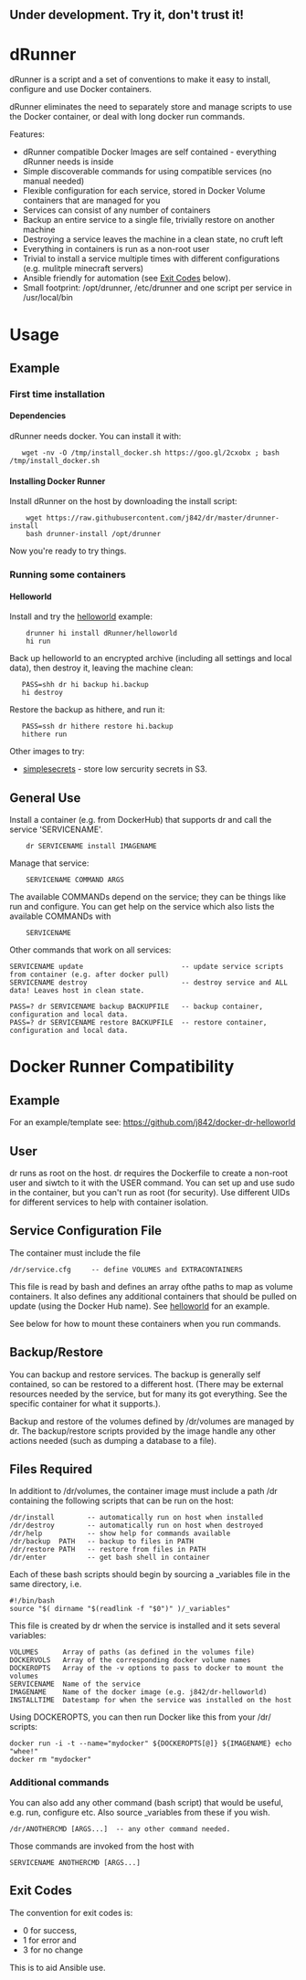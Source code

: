 ## Under development. Try it, don't trust it!

# dRunner

dRunner is a script and a set of conventions to make it easy to install, 
configure and use Docker containers. 

dRunner eliminates the need to separately store and manage scripts to use the Docker container, 
or deal with long docker run commands.

Features:
* dRunner compatible Docker Images are self contained - everything dRunner needs is inside
* Simple discoverable commands for using compatible services (no manual needed)
* Flexible configuration for each service, stored in Docker Volume containers that are managed for you
* Services can consist of any number of containers
* Backup an entire service to a single file, trivially restore on another machine
* Destroying a service leaves the machine in a clean state, no cruft left
* Everything in containers is run as a non-root user
* Trivial to install a service multiple times with different configurations (e.g. mulitple minecraft servers)
* Ansible friendly for automation (see [Exit Codes](https://github.com/j842/dr#exit-codes) below).
* Small footprint: /opt/drunner, /etc/drunner and one script per service in /usr/local/bin

# Usage

## Example

### First time installation

#### Dependencies

dRunner needs docker. You can install it with:
```
   wget -nv -O /tmp/install_docker.sh https://goo.gl/2cxobx ; bash /tmp/install_docker.sh
```
#### Installing Docker Runner

Install dRunner on the host by downloading the install script:
```
    wget https://raw.githubusercontent.com/j842/dr/master/drunner-install
    bash drunner-install /opt/drunner
```
Now you're ready to try things.

### Running some containers

#### Helloworld

Install and try the [helloworld](https://github.com/j842/docker-dr-helloworld) example:
```
    drunner hi install dRunner/helloworld
    hi run
```

Back up helloworld to an encrypted archive (including all settings and local data), 
then destroy it, leaving the machine clean:
```
   PASS=shh dr hi backup hi.backup
   hi destroy
```
Restore the backup as hithere, and run it:
```   
   PASS=ssh dr hithere restore hi.backup
   hithere run
```

Other images to try:
* [simplesecrets](https://github.com/j842/docker-simplesecrets) - store low sercurity secrets in S3.

## General Use

Install a container (e.g. from DockerHub) that supports dr and call the service 'SERVICENAME'.
```
    dr SERVICENAME install IMAGENAME 
```

Manage that service:
```
    SERVICENAME COMMAND ARGS
```
The available COMMANDs depend on the service; they can be things like run and configure. You can get help on the service
which also lists the available COMMANDs with
```
    SERVICENAME
```

Other commands that work on all services:
```
SERVICENAME update                        -- update service scripts from container (e.g. after docker pull)
SERVICENAME destroy                       -- destroy service and ALL data! Leaves host in clean state.

PASS=? dr SERVICENAME backup BACKUPFILE   -- backup container, configuration and local data.
PASS=? dr SERVICENAME restore BACKUPFILE  -- restore container, configuration and local data.
```
   

# Docker Runner Compatibility

## Example

For an example/template see: https://github.com/j842/docker-dr-helloworld

## User

dr runs as root on the host.
dr requires the Dockerfile to create a non-root user and siwtch to it with the USER command. You
can set up and use sudo in the container, but you can't run as root (for security). Use different UIDs for
different services to help with container isolation.

## Service Configuration File

The container must include the file 
```
/dr/service.cfg     -- define VOLUMES and EXTRACONTAINERS
```
This file is read by bash and defines an array ofthe paths to map as volume containers. It also
defines any additional containers that should be pulled on update (using the Docker Hub name).
See [helloworld](https://github.com/j842/dr-helloworld/blob/master/dr/service.cfg) for an example.

See below for how to mount these containers when you run commands.

## Backup/Restore 
You can backup and restore services. The backup is generally self contained, so can be restored to a different host.
(There may be external resources needed by the service, but for many its got everything. See the specific container for what it supports.).

Backup and restore of the volumes defined by /dr/volumes are managed by dr. The backup/restore scripts provided by the image
handle any other actions needed (such as dumping a database to a file).

## Files Required

In additiont to /dr/volumes, the container image must include a path /dr containing the following scripts that can be run on the host:
```
/dr/install        -- automatically run on host when installed
/dr/destroy        -- automatically run on host when destroyed
/dr/help           -- show help for commands available
/dr/backup  PATH   -- backup to files in PATH
/dr/restore PATH   -- restore from files in PATH
/dr/enter          -- get bash shell in container
```

Each of these bash scripts should begin by sourcing a _variables file in the same directory, i.e.
```
#!/bin/bash
source "$( dirname "$(readlink -f "$0")" )/_variables"
```

This file is created by dr when the service is installed and it sets several variables:
```
VOLUMES      Array of paths (as defined in the volumes file)
DOCKERVOLS   Array of the corresponding docker volume names
DOCKEROPTS   Array of the -v options to pass to docker to mount the volumes
SERVICENAME  Name of the service
IMAGENAME    Name of the docker image (e.g. j842/dr-helloworld)
INSTALLTIME  Datestamp for when the service was installed on the host
```

Using DOCKEROPTS, you can then run Docker like this from your /dr/ scripts:
```
docker run -i -t --name="mydocker" ${DOCKEROPTS[@]} ${IMAGENAME} echo "whee!"
docker rm "mydocker"
```

### Additional commands

You can also add any other command (bash script) that would be useful, e.g. run, configure etc.
Also source _variables from these if you wish.
```
/dr/ANOTHERCMD [ARGS...]  -- any other command needed.
```

Those commands are invoked from the host with
```
SERVICENAME ANOTHERCMD [ARGS...]
```

## Exit Codes

The convention for exit codes is:
* 0 for success,
* 1 for error and 
* 3 for no change 

This is to aid Ansible use.
